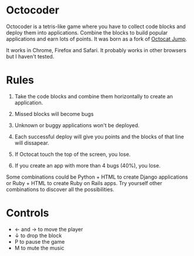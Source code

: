 Octocoder
=========

Octocoder is a tetris-like game where you have to collect code blocks and deploy them into 
applications. Combine the blocks to build popular applications and earn lots of points.
It was born as a fork of [Octocat Jump](https://github.com/ogoshen/game-off-2012).

It works in Chrome, Firefox and Safari. It probably works in other browsers but I haven't tested.

Rules
=====
1. Take the code blocks and combine them horizontally to create an application.

2. Missed blocks will become bugs

3. Unknown or buggy applications won't be deployed.

4. Each successful deploy will give you points and the blocks of that line will dissapear.

5. If Octocat touch the top of the screen, you lose.

6. If you create an app with more than 4 bugs (40%), you lose.

Some combinations could be Python + HTML to create Django applications or Ruby + HTML to create Ruby on Rails apps. 
Try yourself other combinations to discover all the possibilities.

Controls
========

* ← and → to move the player
* ↓ to drop the block
* P to pause the game
* M to mute the music